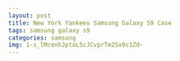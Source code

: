 ```yaml
---
layout: post
title: New York Yankees Samsung Galaxy S9 Case
tags: samsung galaxy s9
categories: samsung
img: 1-s_lMcenhJptoL5cJCvprTm2Sx9c1Zd-
---
```

